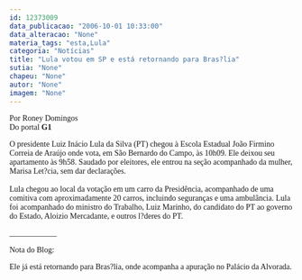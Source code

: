 ```yaml
---
id: 12373009
data_publicacao: "2006-10-01 10:33:00"
data_alteracao: "None"
materia_tags: "esta,Lula"
categoria: "Notícias"
title: "Lula votou em SP e está retornando para Bras?lia"
sutia: "None"
chapeu: "None"
autor: "None"
imagem: "None"
---
```

<p><FONT face=\"Times New Roman\"></p>
<p><P><FONT face=Verdana>Por Roney Domingos<BR>Do portal <STRONG>G1</STRONG></FONT></P></p>
<p><P><FONT face=Verdana>O presidente Luiz Inácio Lula da Silva&nbsp;(PT) chegou à Escola Estadual João Firmino Correia de Araújo onde vota, em São Bernardo do Campo, às 10h09. Ele deixou seu apartamento às 9h58. Saudado por eleitores, ele entrou na seção acompanhado da mulher, Marisa Let?cia, sem dar declarações.<BR><BR>Lula chegou ao local da votação em um carro da Presidência, acompanhado de uma comitiva com aproximadamente 20 carros, incluindo seguranças e uma ambulância. Lula foi acompanhado do ministro do Trabalho, Luiz Marinho, do candidato do PT ao governo do Estado, Aloizio Mercadante, e outros l?deres do PT.</FONT></P></p>
<p><P><FONT face=Verdana>____________</FONT></P></p>
<p><P><FONT face=Verdana>Nota do Blog:</FONT></P></p>
<p><P><FONT face=Verdana>Ele já está retornando para Bras?lia, onde acompanha a apuração no Palácio da Alvorada.</FONT> </P></FONT> </p>
